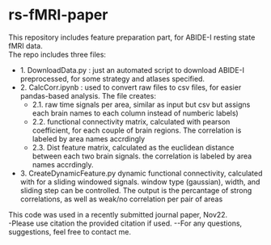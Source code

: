 # rs-fMRI-paper
This repository includes feature preparation part, for ABIDE-I resting state fMRI data.<br>
The repo includes three files:
* 1\. DownloadData.py  :  just an automated script to download ABIDE-I preprocessed, for some strategy and atlases specified.<br>
* 2\.  CalcCorr.ipynb : used to convert raw files to csv files, for easier pandas-based analysis. The file creates:
    * 2.1\. raw time signals per area, similar as input but csv but assigns each brain names to each column instead of numberic labels) <br>
    * 2.2\. functional connectivity matrix, calculated with pearson coefficient, for each couple of brain regions. The correlation is labeled by area names accrdingly <br>
    * 2.3\. Dist feature matrix, calculated as the euclidean distance between each two brain signals. the correlation is labeled by area names accrdingly. <br>
* 3\. CreateDynamicFeature.py dynamic functional connectivity, calculated with for a sliding windowed signals. window type (gaussian), width, and sliding step can be controlled. The output is the percantage of strong correlations, as well as weak/no correlation per pair of areas <br>

This code was used in a recently submitted journal paper, Nov22. <br>
-Please use citation the provided citation if used.
--For any questions, suggestions, feel free to contact me.
